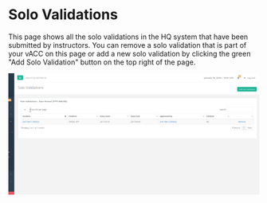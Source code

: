 # Solo Validations

This page shows all the solo validations in the HQ system that have been submitted by instructors. You can remove a solo validation that is part of your vACC on this page or add a new solo validation by clicking the green "Add Solo Validation" button on the top right of the page.

![](../../.gitbook/assets/soloval1.PNG)

